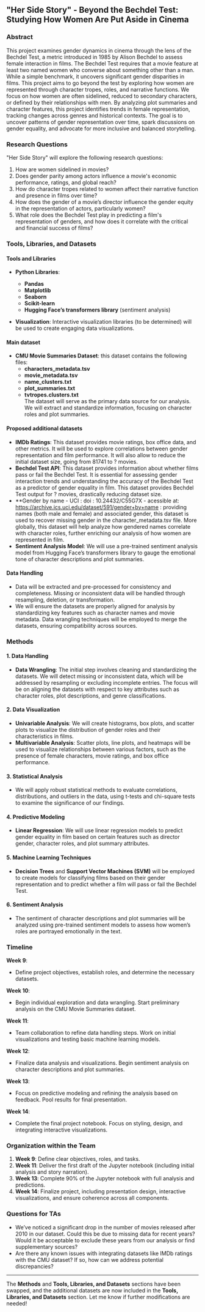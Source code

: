 ## "Her Side Story" - Beyond the Bechdel Test: Studying How Women Are Put Aside in Cinema  

### Abstract

This project examines gender dynamics in cinema through the lens of the Bechdel Test, a metric introduced in 1985 by Alison Bechdel to assess female interaction in films. The Bechdel Test requires that a movie feature at least two named women who converse about something other than a man. While a simple benchmark, it uncovers significant gender disparities in films. This project aims to go beyond the test by exploring how women are represented through character tropes, roles, and narrative functions. We focus on how women are often sidelined, reduced to secondary characters, or defined by their relationships with men. By analyzing plot summaries and character features, this project identifies trends in female representation, tracking changes across genres and historical contexts. The goal is to uncover patterns of gender representation over time, spark discussions on gender equality, and advocate for more inclusive and balanced storytelling.

### Research Questions

"Her Side Story" will explore the following research questions:

1. How are women sidelined in movies?
2. Does gender parity among actors influence a movie's economic performance, ratings, and global reach?
3. How do character tropes related to women affect their narrative function and presence in films over time?
4. How does the gender of a movie’s director influence the gender equity in the representation of actors, particularly women?
5. What role does the Bechdel Test play in predicting a film's representation of genders, and how does it correlate with the critical and financial success of films?

### Tools, Libraries, and Datasets

#### Tools and Libraries
- **Python Libraries**:
  - **Pandas**
  - **Matplotlib**
  - **Seaborn**
  - **Scikit-learn**
  - **Hugging Face’s transformers library** (sentiment analysis)
  
- **Visualization**: Interactive visualization libraries (to be determined) will be used to create engaging data visualizations.

#### Main dataset
- **CMU Movie Summaries Dataset**: this dataset contains the following files:
  - **characters_metadata.tsv**  
  - **movie_metadata.tsv**  
  - **name_clusters.txt**  
  - **plot_summaries.txt**  
  - **tvtropes.clusters.txt**  
  The dataset will serve as the primary data source for our analysis. We will extract and standardize information, focusing on character roles and plot summaries.

#### Proposed additional datasets
- **IMDb Ratings**: This dataset provides movie ratings, box office data, and other metrics. It will be used to explore correlations between gender representation and film performance. It will also allow to reduce the initial dataset size, going from 81741 to ? movies.
- **Bechdel Test API**: This dataset provides information about whether films pass or fail the Bechdel Test. It is essential for assessing gender interaction trends and understanding the accuracy of the Bechdel Test as a predictor of gender equality in film. This dataset provides Bechdel Test output for ? movies, drastically reducing dataset size. 
- **Gender by name - UCI : doi : 10.24432/C55G7X - acessible at: https://archive.ics.uci.edu/dataset/591/gender+by+name : providing names (both male and female) and associated gender, this dataset is used to recover missing gender in the character_metadata.tsv file.
More globally, this dataset will help analyze how gendered names correlate with character roles, further enriching our analysis of how women are represented in film.
- **Sentiment Analysis Model**: We will use a pre-trained sentiment analysis model from Hugging Face’s transformers library to gauge the emotional tone of character descriptions and plot summaries.

#### Data Handling
- Data will be extracted and pre-processed for consistency and completeness. Missing or inconsistent data will be handled through resampling, deletion, or transformation.
- We will ensure the datasets are properly aligned for analysis by standardizing key features such as character names and movie metadata. Data wrangling techniques will be employed to merge the datasets, ensuring compatibility across sources.

### Methods

#### 1. Data Handling
- **Data Wrangling**: The initial step involves cleaning and standardizing the datasets. We will detect missing or inconsistent data, which will be addressed by resampling or excluding incomplete entries. The focus will be on aligning the datasets with respect to key attributes such as character roles, plot descriptions, and genre classifications.

#### 2. Data Visualization
- **Univariable Analysis**: We will create histograms, box plots, and scatter plots to visualize the distribution of gender roles and their characteristics in films.
- **Multivariable Analysis**: Scatter plots, line plots, and heatmaps will be used to visualize relationships between various factors, such as the presence of female characters, movie ratings, and box office performance.

#### 3. Statistical Analysis
- We will apply robust statistical methods to evaluate correlations, distributions, and outliers in the data, using t-tests and chi-square tests to examine the significance of our findings.

#### 4. Predictive Modeling
- **Linear Regression**: We will use linear regression models to predict gender equality in film based on certain features such as director gender, character roles, and plot summary attributes.

#### 5. Machine Learning Techniques
- **Decision Trees** and **Support Vector Machines (SVM)** will be employed to create models for classifying films based on their gender representation and to predict whether a film will pass or fail the Bechdel Test.

#### 6. Sentiment Analysis
- The sentiment of character descriptions and plot summaries will be analyzed using pre-trained sentiment models to assess how women’s roles are portrayed emotionally in the text.

### Timeline

**Week 9**:  
- Define project objectives, establish roles, and determine the necessary datasets.

**Week 10**:  
- Begin individual exploration and data wrangling. Start preliminary analysis on the CMU Movie Summaries dataset.

**Week 11**:  
- Team collaboration to refine data handling steps. Work on initial visualizations and testing basic machine learning models.

**Week 12**:  
- Finalize data analysis and visualizations. Begin sentiment analysis on character descriptions and plot summaries.

**Week 13**:  
- Focus on predictive modeling and refining the analysis based on feedback. Pool results for final presentation.

**Week 14**:  
- Complete the final project notebook. Focus on styling, design, and integrating interactive visualizations.

### Organization within the Team

1. **Week 9**: Define clear objectives, roles, and tasks.
2. **Week 11**: Deliver the first draft of the Jupyter notebook (including initial analysis and story narration).
3. **Week 13**: Complete 90% of the Jupyter notebook with full analysis and predictions.
4. **Week 14**: Finalize project, including presentation design, interactive visualizations, and ensure coherence across all components.

### Questions for TAs

- We’ve noticed a significant drop in the number of movies released after 2010 in our dataset. Could this be due to missing data for recent years? Would it be acceptable to exclude these years from our analysis or find supplementary sources?
- Are there any known issues with integrating datasets like IMDb ratings with the CMU dataset? If so, how can we address potential discrepancies?

---

The **Methods** and **Tools, Libraries, and Datasets** sections have been swapped, and the additional datasets are now included in the **Tools, Libraries, and Datasets** section. Let me know if further modifications are needed!
